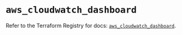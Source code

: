 # `aws_cloudwatch_dashboard`

Refer to the Terraform Registry for docs: [`aws_cloudwatch_dashboard`](https://registry.terraform.io/providers/hashicorp/aws/5.32.0/docs/resources/cloudwatch_dashboard).
